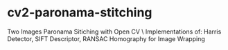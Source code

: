 # cv2-paronama-stitching
Two Images Paronama Sitiching with Open CV \\
Implementations of: Harris Detector, SIFT Descriptor, RANSAC Homography for Image Wrapping
